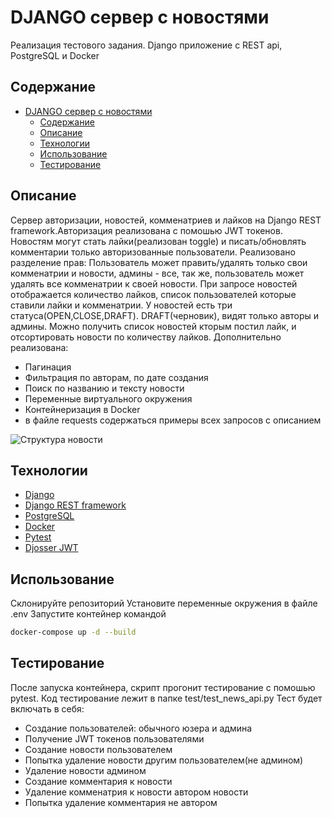 # DJANGO сервер с новостями
Реализация тестового задания. Django приложение с REST api, PostgreSQL и Docker

## Содержание
- [DJANGO сервер с новостями](#django-сервер-с-новостями)
  - [Содержание](#содержание)
  - [Описание](#описание)
  - [Технологии](#технологии)
  - [Использование](#использование)
  - [Тестирование](#тестирование)

## Описание
Сервер авторизации, новостей, комменатриев и лайков на Django REST framework.Авторизация реализована с помошью JWT токенов. 
Новостям могут стать лайки(реализован toggle) и писать/обновлять комментарии только авторизованные пользователи. 
Реализовано разделение прав: Пользователь может править/удалять только свои комменатрии и новости, админы - все, так же, пользователь может удалять все комменатрии к своей новости.
При запросе новостей отображается количество лайков, список пользователей которые ставили лайки и комменатрии.
У новостей есть три статуса(OPEN,CLOSE,DRAFT). DRAFT(черновик), видят только авторы и админы.
Можно получить список новостей кторым постил лайк, и отсортировать новости по количеству лайков.
Дополнительно реализована:
- Пагинация
- Фильтрация по авторам, по дате создания
- Поиск по названию и тексту новости
- Переменные виртуального окружения
- Контейнеризация в Docker
- в файле requests содержаться примеры всех запросов с описанием

![Структура новости](https://i.ibb.co/gjpw3BJ/2023-07-24-153039.png)

## Технологии
- [Django](https://www.djangoproject.com/)
- [Django REST framework](https://www.django-rest-framework.org/)
- [PostgreSQL](https://www.postgresql.org/)
- [Docker](https://www.docker.com/)
- [Pytest](https://docs.pytest.org/)
- [Djosser JWT](https://djoser.readthedocs.io/)

## Использование
Склонируйте репозиторий
Установите переменные окружения в файле .env
Запустите контейнер командой
```sh
docker-compose up -d --build
```

## Тестирование
После запуска контейнера, скрипт прогонит тестирование с помошью pytest. Код тестирование лежит в папке test/test_news_api.py
Тест будет включать в себя: 
- Создание пользователей: обычного юзера и админа
- Получение JWT токенов пользователями
- Создание новости пользователем
- Попытка удаление новости другим пользователем(не админом)
- Удаление новости админом
- Создание комментария к новости
- Удаление комменатрия к новости автором новости
- Попытка удаление комментария не автором
